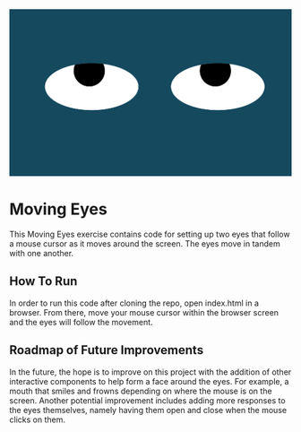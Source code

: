 <img src="moving-eyes.png">

# Moving Eyes
This Moving Eyes exercise contains code for setting up two eyes that follow a mouse cursor as it moves around the screen. The eyes move in tandem with one another.

## How To Run
In order to run this code after cloning the repo, open index.html in a browser. From there, move your mouse cursor within the browser screen and the eyes will follow the movement.

## Roadmap of Future Improvements
In the future, the hope is to improve on this project with the addition of other interactive components to help form a face around the eyes. For example, a mouth that smiles and frowns depending on where the mouse is on the screen. Another potential improvement includes adding more responses to the eyes themselves, namely having them open and close when the mouse clicks on them. 